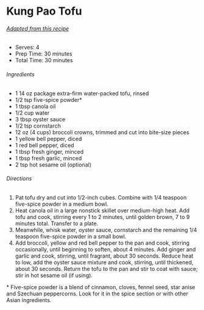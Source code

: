 # Kung Pao Tofu
###### [Adapted from this recipe](http://www.eatingwell.com/recipes/kung_pao_tofu.html)

 * Serves: 4
 * Prep Time: 30 minutes
 * Total Time: 30 minutes

###### Ingredients
* 1 14 oz package extra-firm water-packed tofu, rinsed
* 1/2 tsp five-spice powder\*
* 1 tbsp canola oil
* 1/2 cup water
* 3 tbsp oyster sauce
* 1/2 tsp cornstarch
* 12 oz (4 cups) broccoli crowns, trimmed and cut into bite-size pieces
* 1 yellow bell pepper, diced
* 1 red bell pepper, diced
* 1 tbsp fresh ginger, minced
* 1 tbsp fresh garlic, minced
* 2 tsp hot sesame oil (optional)

###### Directions
1. Pat tofu dry and cut into 1/2-inch cubes. Combine with 1/4 teaspoon five-spice powder in a medium bowl.
2. Heat canola oil in a large nonstick skillet over medium-high heat. Add tofu and cook, stirring every 1 to 2 minutes, until golden brown, 7 to 9 minutes total. Transfer to a plate.
3. Meanwhile, whisk water, oyster sauce, cornstarch and the remaining 1/4 teaspoon five-spice powder in a small bowl.
4. Add broccoli, yellow and red bell pepper to the pan and cook, stirring occasionally, until beginning to soften, about 4 minutes. Add ginger and garlic and cook, stirring, until fragrant, about 30 seconds. Reduce heat to low, add the oyster sauce mixture and cook, stirring, until thickened, about 30 seconds. Return the tofu to the pan and stir to coat with sauce; stir in hot sesame oil (if using).

\* Five-spice powder is a blend of cinnamon, cloves, fennel seed, star anise and Szechuan peppercorns. Look for it in the spice section or with other Asian ingredients.

